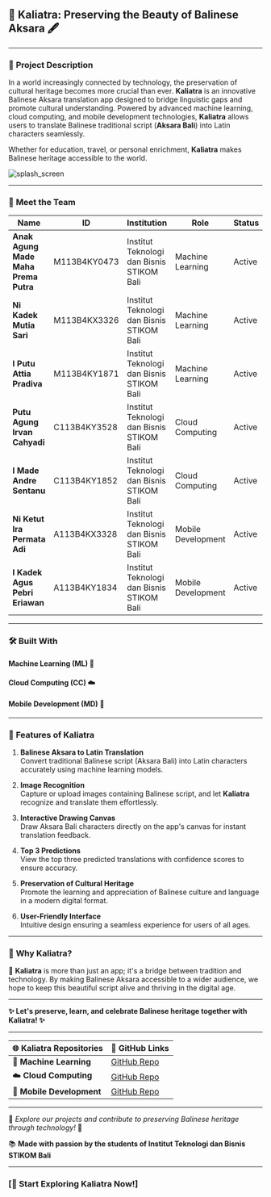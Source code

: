 ## 🌺 **Kaliatra: Preserving the Beauty of Balinese Aksara** 🖋️

---

### 📜 **Project Description**

In a world increasingly connected by technology, the preservation of cultural heritage becomes more crucial than ever. **Kaliatra** is an innovative Balinese Aksara translation app designed to bridge linguistic gaps and promote cultural understanding. Powered by advanced machine learning, cloud computing, and mobile development technologies, **Kaliatra** allows users to translate Balinese traditional script (**Aksara Bali**) into Latin characters seamlessly.

Whether for education, travel, or personal enrichment, **Kaliatra** makes Balinese heritage accessible to the world.

![splash_screen](https://github.com/user-attachments/assets/d1d93e54-ff8f-4edf-becc-8940063739ed)

---

### 👥 **Meet the Team**

| **Name**                          | **ID**         | **Institution**                                      | **Role**             | **Status**  |
|-----------------------------------|----------------|-----------------------------------------------------|----------------------|-------------|
| **Anak Agung Made Maha Prema Putra** | M113B4KY0473  | Institut Teknologi dan Bisnis STIKOM Bali           | Machine Learning     | Active      |
| **Ni Kadek Mutia Sari**           | M113B4KX3326  | Institut Teknologi dan Bisnis STIKOM Bali           | Machine Learning     | Active      |
| **I Putu Attia Pradiva**          | M113B4KY1871  | Institut Teknologi dan Bisnis STIKOM Bali           | Machine Learning     | Active      |
| **Putu Agung Irvan Cahyadi**      | C113B4KY3528  | Institut Teknologi dan Bisnis STIKOM Bali           | Cloud Computing      | Active      |
| **I Made Andre Sentanu**          | C113B4KY1852  | Institut Teknologi dan Bisnis STIKOM Bali           | Cloud Computing      | Active      |
| **Ni Ketut Ira Permata Adi**      | A113B4KX3328  | Institut Teknologi dan Bisnis STIKOM Bali           | Mobile Development   | Active      |
| **I Kadek Agus Pebri Eriawan**    | A113B4KY1834  | Institut Teknologi dan Bisnis STIKOM Bali           | Mobile Development   | Active      |

---

### 🛠️ **Built With**

#### **Machine Learning (ML)** 🤖

#### **Cloud Computing (CC)** ☁️

#### **Mobile Development (MD)** 📱

---

### 🌟 **Features of Kaliatra**

1. **Balinese Aksara to Latin Translation**  
   Convert traditional Balinese script (Aksara Bali) into Latin characters accurately using machine learning models.

2. **Image Recognition**  
   Capture or upload images containing Balinese script, and let **Kaliatra** recognize and translate them effortlessly.

3. **Interactive Drawing Canvas**  
   Draw Aksara Bali characters directly on the app's canvas for instant translation feedback.

4. **Top 3 Predictions**  
   View the top three predicted translations with confidence scores to ensure accuracy.

5. **Preservation of Cultural Heritage**  
   Promote the learning and appreciation of Balinese culture and language in a modern digital format.

6. **User-Friendly Interface**  
   Intuitive design ensuring a seamless experience for users of all ages.

---

### 🎨 **Why Kaliatra?**

🌴 **Kaliatra** is more than just an app; it's a bridge between tradition and technology. By making Balinese Aksara accessible to a wider audience, we hope to keep this beautiful script alive and thriving in the digital age.

---

**✨ Let's preserve, learn, and celebrate Balinese heritage together with Kaliatra! ✨**

--- 

| 🌐 **Kaliatra Repositories** | 🔗 **GitHub Links**                                     |
|-------------------------------|--------------------------------------------------------|
| 🤖 **Machine Learning**       | [GitHub Repo](https://github.com/Kaliatra/Machine-Learning)   |
| ☁️ **Cloud Computing**        | [GitHub Repo](https://github.com/Kaliatra/Cloud-Computing)     |
| 📱 **Mobile Development**     | [GitHub Repo](https://github.com/Kaliatra/Mobile-Development)  |

---

🎉 *Explore our projects and contribute to preserving Balinese heritage through technology!* 🌺

📚 **Made with passion by the students of Institut Teknologi dan Bisnis STIKOM Bali**

---

### **[🚀 Start Exploring Kaliatra Now!]**
